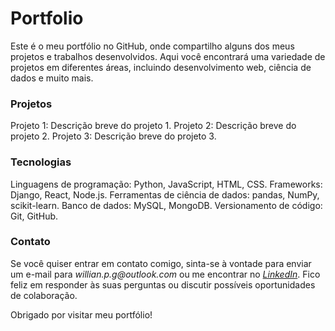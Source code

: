 # Portfolio
Este é o meu portfólio no GitHub, onde compartilho alguns dos meus projetos e trabalhos desenvolvidos. Aqui você encontrará uma variedade de projetos em diferentes áreas, incluindo desenvolvimento web, ciência de dados e muito mais.

### Projetos
Projeto 1: Descrição breve do projeto 1.
Projeto 2: Descrição breve do projeto 2.
Projeto 3: Descrição breve do projeto 3.

### Tecnologias
Linguagens de programação: Python, JavaScript, HTML, CSS.
Frameworks: Django, React, Node.js.
Ferramentas de ciência de dados: pandas, NumPy, scikit-learn.
Banco de dados: MySQL, MongoDB.
Versionamento de código: Git, GitHub.

### Contato
Se você quiser entrar em contato comigo, sinta-se à vontade para enviar um e-mail para _willian.p.g@outlook.com_ ou me encontrar no _[LinkedIn](https://www.linkedin.com/in/willian-gonçalvess/)_. Fico feliz em responder às suas perguntas ou discutir possíveis oportunidades de colaboração.

Obrigado por visitar meu portfólio!